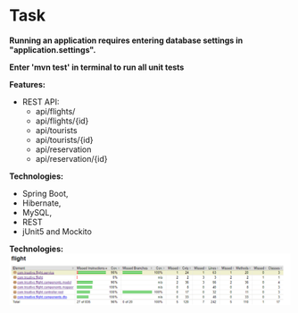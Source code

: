 # Task

**Running an application requires entering database settings in "application.settings".** 

**Enter 'mvn test' in terminal to run all unit tests** 

**Features:**
 - REST API: 
   - api/flights/
   - api/flights/{id}
   - api/tourists
   - api/tourists/{id}
   - api/reservation
   - api/reservation/{id}
  
 **Technologies:**
 - Spring Boot,
 - Hibernate,
 - MySQL,
 - REST
 - jUnit5 and Mockito
 
 **Technologies:**
  ![Alt text](/src/main/resources/static/png/testCoverage.PNG?raw=true "TestCoverage")
  


      


